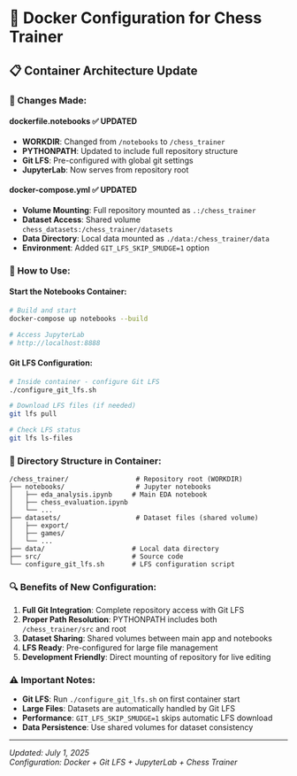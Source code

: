 # 🐳 Docker Configuration for Chess Trainer

## 📋 Container Architecture Update

### **🔧 Changes Made:**

#### **dockerfile.notebooks** ✅ UPDATED
- **WORKDIR**: Changed from `/notebooks` to `/chess_trainer`
- **PYTHONPATH**: Updated to include full repository structure
- **Git LFS**: Pre-configured with global git settings
- **JupyterLab**: Now serves from repository root

#### **docker-compose.yml** ✅ UPDATED
- **Volume Mounting**: Full repository mounted as `.:/chess_trainer`
- **Dataset Access**: Shared volume `chess_datasets:/chess_trainer/datasets`
- **Data Directory**: Local data mounted as `./data:/chess_trainer/data`
- **Environment**: Added `GIT_LFS_SKIP_SMUDGE=1` option

### **🚀 How to Use:**

#### **Start the Notebooks Container:**
```bash
# Build and start
docker-compose up notebooks --build

# Access JupyterLab
# http://localhost:8888
```

#### **Git LFS Configuration:**
```bash
# Inside container - configure Git LFS
./configure_git_lfs.sh

# Download LFS files (if needed)
git lfs pull

# Check LFS status
git lfs ls-files
```

### **📁 Directory Structure in Container:**

```
/chess_trainer/                 # Repository root (WORKDIR)
├── notebooks/                  # Jupyter notebooks
│   ├── eda_analysis.ipynb     # Main EDA notebook
│   ├── chess_evaluation.ipynb
│   └── ...
├── datasets/                   # Dataset files (shared volume)
│   ├── export/
│   ├── games/
│   └── ...
├── data/                      # Local data directory
├── src/                       # Source code
└── configure_git_lfs.sh       # LFS configuration script
```

### **🔍 Benefits of New Configuration:**

1. **Full Git Integration**: Complete repository access with Git LFS
2. **Proper Path Resolution**: PYTHONPATH includes both `/chess_trainer/src` and root
3. **Dataset Sharing**: Shared volumes between main app and notebooks
4. **LFS Ready**: Pre-configured for large file management
5. **Development Friendly**: Direct mounting of repository for live editing

### **⚠️ Important Notes:**

- **Git LFS**: Run `./configure_git_lfs.sh` on first container start
- **Large Files**: Datasets are automatically handled by Git LFS
- **Performance**: `GIT_LFS_SKIP_SMUDGE=1` skips automatic LFS download
- **Data Persistence**: Use shared volumes for dataset consistency

---

*Updated: July 1, 2025*  
*Configuration: Docker + Git LFS + JupyterLab + Chess Trainer*
